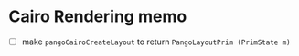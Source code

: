 Cairo Rendering memo
====================

* [ ] make `pangoCairoCreateLayout` to return `PangoLayoutPrim (PrimState m)`
